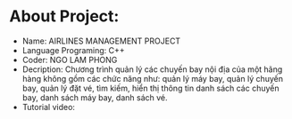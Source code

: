 # About Project:
* Name: AIRLINES MANAGEMENT PROJECT 
* Language Programing: C++
* Coder: NGO LAM PHONG
* Decription: Chương trình quản lý các chuyến bay nội địa của một hãng hàng không gồm các chức năng như: quản lý máy bay, quản lý chuyến bay, quản lý đặt vé, tìm kiếm, hiển thị thông tin danh sách các chuyến bay, danh sách máy bay, danh sách vé. 
* Tutorial video:
